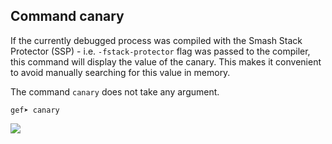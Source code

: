 ## Command canary

If the currently debugged process was compiled with the Smash Stack Protector
(SSP) - i.e. `-fstack-protector` flag was passed to the compiler, this command
will display the value of the canary. This makes it convenient to avoid
manually searching for this value in memory.

The command `canary` does not take any argument.
```
gef➤ canary
```

![](https://i.imgur.com/kPmsod2.png)
